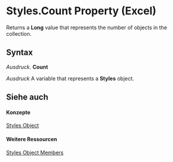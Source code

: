 
# Styles.Count Property (Excel)

Returns a  **Long** value that represents the number of objects in the collection.


## Syntax

 _Ausdruck_. **Count**

 _Ausdruck_ A variable that represents a **Styles** object.


## Siehe auch


#### Konzepte


[Styles Object](146effdc-e007-814d-b110-f7bd944fc15f.md)
#### Weitere Ressourcen


[Styles Object Members](http://msdn.microsoft.com/library/79790248-557c-ff11-94e0-4d9c8f4f71c0%28Office.15%29.aspx)